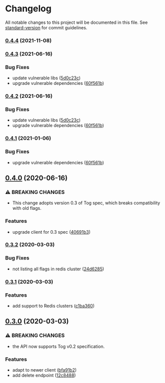 # Changelog

All notable changes to this project will be documented in this file. See [standard-version](https://github.com/conventional-changelog/standard-version) for commit guidelines.

### [0.4.4](https://github.com/escaletech/tog-management-server/compare/v0.4.3...v0.4.4) (2021-11-08)

### [0.4.3](https://github.com/escaletech/tog-management-server/compare/v0.4.0...v0.4.3) (2021-06-16)


### Bug Fixes

* update vulnerable libs ([5d0c23c](https://github.com/escaletech/tog-management-server/commit/5d0c23c28677db4faacfe4218d0e742622004bf6))
* upgrade vulnerable dependencies ([60f561b](https://github.com/escaletech/tog-management-server/commit/60f561bab70075970e32f48d40d1419ea5c10342))

### [0.4.2](https://github.com/escaletech/tog-management-server/compare/v0.4.0...v0.4.2) (2021-06-16)


### Bug Fixes

* update vulnerable libs ([5d0c23c](https://github.com/escaletech/tog-management-server/commit/5d0c23c28677db4faacfe4218d0e742622004bf6))
* upgrade vulnerable dependencies ([60f561b](https://github.com/escaletech/tog-management-server/commit/60f561bab70075970e32f48d40d1419ea5c10342))

### [0.4.1](https://github.com/escaletech/tog-management-server/compare/v0.4.0...v0.4.1) (2021-01-06)


### Bug Fixes

* upgrade vulnerable dependencies ([60f561b](https://github.com/escaletech/tog-management-server/commit/60f561bab70075970e32f48d40d1419ea5c10342))

## [0.4.0](https://github.com/escaletech/tog-management-server/compare/v0.3.2...v0.4.0) (2020-06-16)


### ⚠ BREAKING CHANGES

* This change adopts version 0.3 of Tog spec, which breaks compatibility with old flags.

### Features

* upgrade client for 0.3 spec ([40691b3](https://github.com/escaletech/tog-management-server/commit/40691b3235e489d59a0f12153c6a6576f81325e8))

### [0.3.2](https://github.com/escaletech/tog-management-server/compare/v0.3.1...v0.3.2) (2020-03-03)


### Bug Fixes

* not listing all flags in redis cluster ([24d6285](https://github.com/escaletech/tog-management-server/commit/24d6285a453b5391f1fd12e70814b8c916a6d295))

### [0.3.1](https://github.com/escaletech/tog-management-server/compare/v0.3.0...v0.3.1) (2020-03-03)


### Features

* add support to Redis clusters ([c1ba360](https://github.com/escaletech/tog-management-server/commit/c1ba360c664a879f596d6a14cc233fb0741bb40e))

## [0.3.0](https://github.com/escaletech/tog-management-server/compare/v0.2.0...v0.3.0) (2020-03-03)


### ⚠ BREAKING CHANGES

* the API now supports Tog v0.2 specification.

### Features

* adapt to newer client ([bfa91b2](https://github.com/escaletech/tog-management-server/commit/bfa91b24bf3de030fa7d88f8ab4303231abb211e))
* add delete endpoint ([12c8488](https://github.com/escaletech/tog-management-server/commit/12c848860625e3b7710ed1707ec2c263622bf009))
